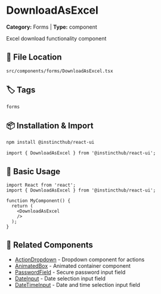 # DownloadAsExcel

**Category:** Forms | **Type:** component

Excel download functionality component

## 📁 File Location

`src/components/forms/DownloadAsExcel.tsx`

## 🏷️ Tags

`forms`

## 📦 Installation & Import

```bash
npm install @instincthub/react-ui
```

```tsx
import { DownloadAsExcel } from '@instincthub/react-ui';
```

## 🚀 Basic Usage

```tsx
import React from 'react';
import { DownloadAsExcel } from '@instincthub/react-ui';

function MyComponent() {
  return (
    <DownloadAsExcel
    />
  );
}
```

## 🔗 Related Components

- [ActionDropdown](./ActionDropdown.md) - Dropdown component for actions
- [AnimatedBox](./AnimatedBox.md) - Animated container component
- [PasswordField](./PasswordField.md) - Secure password input field
- [DateInput](./DateInput.md) - Date selection input field
- [DateTimeInput](./DateTimeInput.md) - Date and time selection input field

